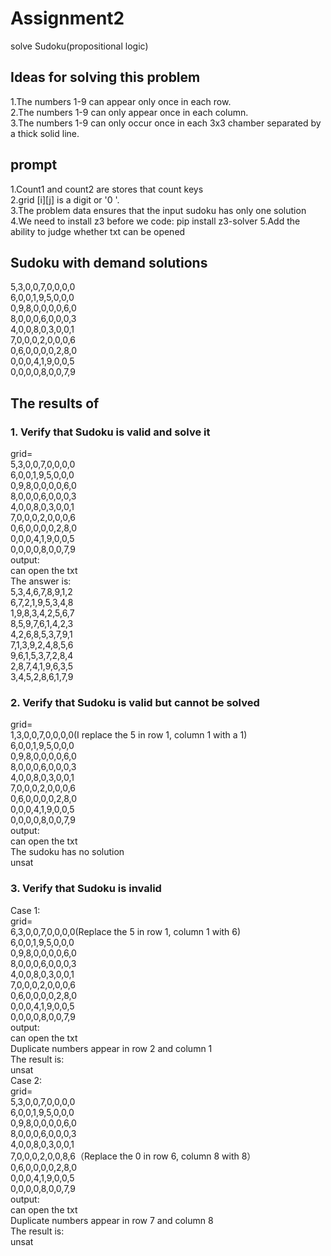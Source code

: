 # Assignment2
solve Sudoku(propositional logic)
## Ideas for solving this problem
1.The numbers 1-9 can appear only once in each row.<br>
2.The numbers 1-9 can only appear once in each column.<br>
3.The numbers 1-9 can only occur once in each 3x3 chamber separated by a thick solid line.<br>
## prompt
1.Count1 and count2 are stores that count keys<br>
2.grid [i][j] is a digit or '0 '.<br>
3.The problem data ensures that the input sudoku has only one solution<br>
4.We need to install z3 before we code: pip install z3-solver
5.Add the ability to judge whether txt can be opened
## Sudoku with demand solutions
5,3,0,0,7,0,0,0,0<br>
6,0,0,1,9,5,0,0,0<br>
0,9,8,0,0,0,0,6,0<br>
8,0,0,0,6,0,0,0,3<br>
4,0,0,8,0,3,0,0,1<br>
7,0,0,0,2,0,0,0,6<br>
0,6,0,0,0,0,2,8,0<br>
0,0,0,4,1,9,0,0,5<br>
0,0,0,0,8,0,0,7,9<br>
## The results of
### 1. Verify that Sudoku is valid and solve it
grid=<br>
5,3,0,0,7,0,0,0,0<br>
6,0,0,1,9,5,0,0,0<br>
0,9,8,0,0,0,0,6,0<br>
8,0,0,0,6,0,0,0,3<br>
4,0,0,8,0,3,0,0,1<br>
7,0,0,0,2,0,0,0,6<br>
0,6,0,0,0,0,2,8,0<br>
0,0,0,4,1,9,0,0,5<br>
0,0,0,0,8,0,0,7,9<br>
output:<br>
can open the txt<br>
The answer is:<br>
5,3,4,6,7,8,9,1,2<br>
6,7,2,1,9,5,3,4,8<br>
1,9,8,3,4,2,5,6,7<br>
8,5,9,7,6,1,4,2,3<br>
4,2,6,8,5,3,7,9,1<br>
7,1,3,9,2,4,8,5,6<br>
9,6,1,5,3,7,2,8,4<br>
2,8,7,4,1,9,6,3,5<br>
3,4,5,2,8,6,1,7,9<br>
### 2. Verify that Sudoku is valid but cannot be solved
grid=<br>
1,3,0,0,7,0,0,0,0(I replace the 5 in row 1, column 1 with a 1)<br>
6,0,0,1,9,5,0,0,0<br>
0,9,8,0,0,0,0,6,0<br>
8,0,0,0,6,0,0,0,3<br>
4,0,0,8,0,3,0,0,1<br>
7,0,0,0,2,0,0,0,6<br>
0,6,0,0,0,0,2,8,0<br>
0,0,0,4,1,9,0,0,5<br>
0,0,0,0,8,0,0,7,9<br>
output:<br>
can open the txt<br>
The sudoku has no solution<br>
unsat<br>
### 3. Verify that Sudoku is invalid
Case 1:<br>
grid=<br>
6,3,0,0,7,0,0,0,0(Replace the 5 in row 1, column 1 with 6)<br>
6,0,0,1,9,5,0,0,0<br>
0,9,8,0,0,0,0,6,0<br>
8,0,0,0,6,0,0,0,3<br>
4,0,0,8,0,3,0,0,1<br>
7,0,0,0,2,0,0,0,6<br>
0,6,0,0,0,0,2,8,0<br>
0,0,0,4,1,9,0,0,5<br>
0,0,0,0,8,0,0,7,9<br>
output:<br>
can open the txt<br>
Duplicate numbers appear in row  2 and column  1<br>
The result is:<br>
unsat<br>
Case 2:<br>
grid=<br>
5,3,0,0,7,0,0,0,0<br>
6,0,0,1,9,5,0,0,0<br>
0,9,8,0,0,0,0,6,0<br>
8,0,0,0,6,0,0,0,3<br>
4,0,0,8,0,3,0,0,1<br>
7,0,0,0,2,0,0,8,6（Replace the 0 in row 6, column 8 with 8）<br>
0,6,0,0,0,0,2,8,0<br>
0,0,0,4,1,9,0,0,5<br>
0,0,0,0,8,0,0,7,9<br>
output:<br>
can open the txt<br>
Duplicate numbers appear in row  7 and column  8<br>
The result is:<br>
unsat<br>
